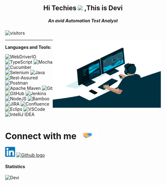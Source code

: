<h2 align="center">Hi Techies <img src="https://github.com/TheDudeThatCode/TheDudeThatCode/blob/master/Assets/Hi.gif" width="29px"> ,This is Devi</h2>
<h5 align="center">An avid Automation Test Analyst </h5>

![visitors](https://visitor-badge.glitch.me/badge?page_id=devisenapati.devisenapati)

<img align="right" alt="GIF" src="https://github.com/devaryan125/devaryan125/blob/main/Artifacts/programmer.gif" width="350" height="220" />
  
<!--- **Talking about few Stuffs:**

- 🔭 I’m currently working on [WebdriverIO with TypeScript](https://github.com/sadabnepal/WDIO6_TypeScript_BDD)
- 💻 I’m currently learning **Data structure and Algorithm**
- 💬 Ask me about testing, I am happy to help
- 📠 How to reach me: [@sadabnepal](https://www.linkedin.com/in/sadabnepal/)
- 📔 Checkout my [Resume](https://sadabnepal.github.io/files/SadabSaqib_Tester_5.5Yrs.pdf)
- 🧾 My 2021 Goal : []
--->

---
**Languages and Tools:**

![WebDriverIO](https://img.shields.io/badge/WebDriverIO-EA5906.svg?&style=for-the-badge&logo=WebdriverIO&logoColor=white)
![TypeScript](https://img.shields.io/badge/-TypeScript-%233178C6?&style=for-the-badge&logo=Typescript&logoColor=white)
![Mocha](https://img.shields.io/badge/-Mocha-%238D6748?&style=for-the-badge&logo=Mocha&logoColor=white)
![Cucumber](https://img.shields.io/badge/-Cucumber-brightgreen?logo=cucumber&logoColor=white&style=for-the-badge)
![Selenium](https://img.shields.io/badge/selenium%20-CB02A.svg?&style=for-the-badge&logo=Selenium&logoColor=white)
![Java](https://img.shields.io/badge/-Java-%23007396?&style=for-the-badge&logo=Java&logoColor=white)
![Rest-Assured](https://img.shields.io/badge/-Rest%20Assured-4BA82E?&style=for-the-badge&logo=Java&logoColor=white)
![Postman](https://img.shields.io/badge/-Postman-%23FF6C37?&style=for-the-badge&logo=Postman&logoColor=white)
![Apache Maven](https://img.shields.io/badge/Apache%20Maven-C71A36.svg?&style=for-the-badge&logo=Apache%20Maven&logoColor=white)
![Git](https://img.shields.io/badge/git%20-%23F05032.svg?&style=for-the-badge&logo=git&logoColor=white)
![GitHub](https://img.shields.io/badge/-GitHub-%23181717?&style=for-the-badge&logo=GitHub&logoColor=white)
![Jenkins](https://img.shields.io/badge/-Jenkins-%23D24939?&style=for-the-badge&logo=Jenkins&logoColor=white)
![NodeJS](https://img.shields.io/badge/-Node.js-%23339933?&style=for-the-badge&logo=npm&logoColor=white)
![Bamboo](https://img.shields.io/badge/-Bamboo-%230052CC?&style=for-the-badge&logo=Bamboo&logoColor=white)
![JIRA](https://img.shields.io/badge/-JIRA-%230052CC?&style=for-the-badge&logo=JIRA&logoColor=white)
![Confluence](https://img.shields.io/badge/-Confluence-%230052CC?&style=for-the-badge&logo=confluence&logoColor=white)
![Eclips](https://img.shields.io/badge/Eclips%20IDE-%232C2255?&style=for-the-badge&logo=Eclipse%20IDE&logoColor=white)
![VSCode](https://img.shields.io/badge/-vscode-007ACC?style=for-the-badge&logo=visual-studio-code)
![IntelliJ IDEA](https://img.shields.io/badge/-IntelliJ%20IDEA-%23000000?&style=for-the-badge&logo=IntelliJ%20IDEA&logoColor=white)

# Connect with me<img src="https://github.com/devaryan125/devaryan125/blob/main/Artifacts/Handshake.gif" height="32px">

 [<img src="https://github.com/devaryan125/devaryan125/blob/main/Artifacts/Linkedin.svg" alt="Linkedin Logo" width="32">](https://www.linkedin.com/in/devisenapati/)   [<img src="https://cdn.svgporn.com/logos/github-icon.svg" alt="Github logo" width="34">](https://github.com/devaryan125) 


####  Statistics

<p align="left"> 
    <img src="https://github-readme-stats.vercel.app/api?username=devaryan125&count_private=true&show_icons=true&theme=tokyonight" alt="Devi" width="420"/> 
   <!-- <img src="https://github-readme-stats.vercel.app/api/top-langs/?username=devaryan125&hide=jupyter%20notebook,html,css&langs_count=8&layout=compact&theme=tokyonight" alt="Devi" height="165" /> -->
</p>
